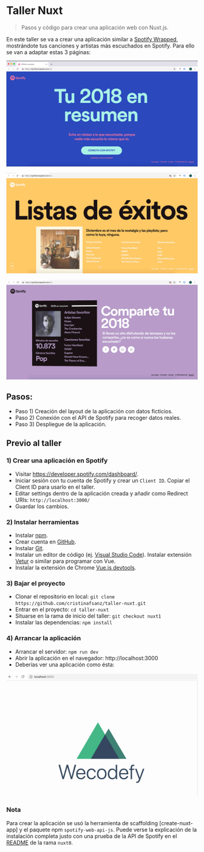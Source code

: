 # Taller Nuxt

> Pasos y código para crear una aplicación web con Nuxt.js.

En este taller se va a crear una aplicación similar a [Spotify Wrapped](https://spotifywrapped.com/es/), mostrándote tus canciones y artistas más escuchados en Spotify. Para ello se van a adaptar estas 3 páginas:

![Imagen página inicial desktop](md-images/home-desktop-hover.button.jpg?raw=true)

![Imagen página 4/8](md-images/4-8-desktop.jpg?raw=true)

![Imagen página 8/8](md-images/8-8-desktop.jpg?raw=true)

## Pasos:

- Paso 1) Creación del layout de la aplicación con datos ficticios.
- Paso 2) Conexión con el API de Spotify para recoger datos reales.
- Paso 3) Despliegue de la aplicación.

## Previo al taller

### 1) Crear una aplicación en Spotify
- Visitar https://developer.spotify.com/dashboard/.
- Iniciar sesión con tu cuenta de Spotify y crear un `Client ID`. Copiar el Client ID para usarlo en el taller.
- Editar settings dentro de la aplicación creada y añadir como Redirect URIs: `http://localhost:3000/`
- Guardar los cambios.

### 2)  Instalar herramientas
- Instalar [npm](https://www.npmjs.com/get-npm).
- Crear cuenta en [GitHub](https://github.com/).
- Instalar [Git](https://tutorial.djangogirls.org/es/installation/#instalar-git).
- Instalar un editor de código (ej. [Visual Studio Code](https://code.visualstudio.com/)). Instalar extensión [Vetur](https://github.com/vuejs/vetur) o similar para programar con Vue.
- Instalar la extensión de Chrome [Vue.js devtools](https://chrome.google.com/webstore/detail/vuejs-devtools/nhdogjmejiglipccpnnnanhbledajbpd?hl=en).

### 3) Bajar el proyecto
- Clonar el repositorio en local: `git clone https://github.com/cristinafsanz/taller-nuxt.git`
- Entrar en el proyecto: `cd taller-nuxt`
- Situarse en la rama de inicio del taller: `git checkout nuxt1`
- Instalar las dependencias: `npm install`

### 4)  Arrancar la aplicación
- Arrancar el servidor: `npm run dev`
- Abrir la aplicación en el navegador: http://localhost:3000
- Deberías ver una aplicación como ésta:

![Página inicial](md-images/home-page.jpg?raw=true)

### Nota

Para crear la aplicación se usó la herramienta de scaffolding [create-nuxt-app] y el paquete npm `spotify-web-api-js`. Puede verse la explicación de la instalación completa justo con una prueba de la API de Spotify en el [README](https://github.com/cristinafsanz/taller-nuxt/blob/nuxt0/README.md) de la rama `nuxt0`.